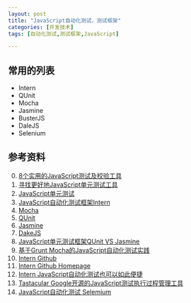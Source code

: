```yaml
---
layout: post
title: "JavaScript自动化测试，测试框架"
categories: [开发技术]
tags: [自动化测试,测试框架,JavaScript]

---
```



## 常用的列表
+ Intern
+ QUnit
+ Mocha
+ Jasmine
+ BusterJS
+ DaleJS
+ Selenium

## 参考资料
0. [8个实用的JavaScript测试及校验工具](http://www.daqianduan.com/1845.html)
1. [寻找更好地JavaScript单元测试工具](http://blog.jobbole.com/30738/)
2. [JavaScript单元测试](http://www.cnblogs.com/frostbelt/archive/2012/08/03/2622302.html)
3. [JavaScript自动化测试框架Intern](http://www.oschina.net/p/intern)
4. [Mocha](http://mochajs.org/)
5. [QUnit](http://qunitjs.com/)
6. [Jasmine](http://www.ibm.com/developerworks/cn/web/1404_changwz_jasmine/)
7. [DakeJS](http://dalekjs.com/)
8. [JavaScript单元测试框架QUnit VS Jasmine](http://blog.csdn.net/wide288/article/details/38533605)
9. [基于Grunt Mocha的JavaScript自动化测试实践](http://www.2cto.com/kf/201403/287165.html)
10. [Intern Github](https://github.com/theintern/intern)
11. [Intern Github Homepage](https://theintern.github.io/)
12. [Intern JavaScript自动化测试也可以如此便捷](http://www.ibm.com/developerworks/cn/web/1412_zhongsq_intern/)
13. [Tastacular Google开源的JavaScript测试执行过程管理工具](http://blog.jobbole.com/30134/)
14. [JavaScript自动化测试 Selemium](http://saucelabs.com/)
